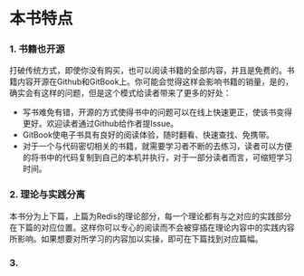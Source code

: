 # 本书特点

### 1. 书籍也开源

​        打破传统方式，即使你没有购买，也可以阅读书籍的全部内容，并且是免费的。书籍内容开源在Github和GitBook上。你可能会觉得这样会影响书籍的销量，是的，确实会有这样的问题，但是这个模式给读者带来了更多的好处：

* 写书难免有错，开源的方式使得书中的问题可以在线上快速更正，使该书变得更好。欢迎读者通过Github给作者提Issue。
* GitBook使电子书具有良好的阅读体验，随时翻看、快速查找、免携带。
* 对于一个与代码密切相关的书籍，就需要学习者不断的去练习，读者可以方便的将书中的代码复制到自己的本机并执行，对于一部分读者而言，可缩短学习时间。

### 2. 理论与实践分离

​        本书分为上下篇，上篇为Redis的理论部分，每一个理论都有与之对应的实践部分在下篇的对应位置。这样你可以专心的阅读而不会被穿插在理论内容中的实践内容所影响。如果想要对所学习的内容加以实操，即可在下篇找到对应篇幅。

### 3. 

